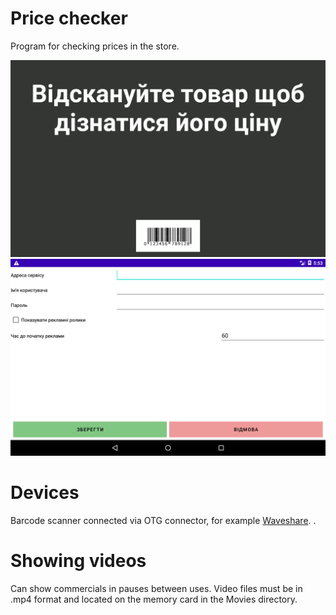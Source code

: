 # Price checker
Program for checking prices in the store.

![main window](assets/main_form.png)
![options window](assets/options_form.png)

# Devices
Barcode scanner connected via OTG connector, for example <a href="https://www.waveshare.com/barcode-scanner-module.htm">Waveshare</a>. .

# Showing videos
Can show commercials in pauses between uses. Video files must be in .mp4 format and located on the memory card in the Movies directory.
